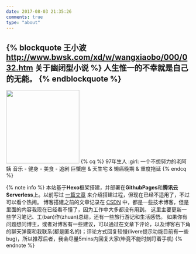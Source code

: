 ```yaml
---
date: 2017-08-03 21:35:26
comments: true
type: "about"
---
```


{% blockquote 王小波 http://www.bwsk.com/xd/w/wangxiaobo/000/032.htm 关于幽闭型小说 %}
人生惟一的不幸就是自己的无能。
{% endblockquote %}
---
<!-- <img src="https://i.loli.net/2021/07/03/6XYkWHefnZ85hql.jpg" width="200" height="200"> -->
<img src="https://i.loli.net/2021/08/03/93kctmnIgVCifEb.jpg" width="200" height="200">
{% cq %}
97年生人 :girl:
一个不想努力的老阿姨
音乐 - 健身 - 美食 - 追剧
巨蟹座 & 天生宅 & 懒癌晚期 & 重度拖延
{% endcq %}

{% note info %}
本站基于**Hexo**框架搭建，并部署在**GithubPages**和**腾讯云Serverless**上。以前写过 [一篇文章](http://jmyblog.top/Hexo-GithubPages-CodingPages%E6%90%AD%E5%BB%BA%E8%87%AA%E5%B7%B1%E7%9A%84%E4%B8%AA%E4%BA%BA%E5%8D%9A%E5%AE%A2/#more) 来介绍搭建过程，但现在已经不适用了，不过可以看个热闹。
博客搭建之前的文章记录在 [CSDN](https://blog.csdn.net/summy_j) 中，都是一些技术博客，但是里面的内容我现在已经看不懂了，因为工作中大多都没有用到。
这里主要更新一些学习笔记、工(ban)作(zhuan)总结，还有一些旅行游记和生活感悟。
如果你有问题想问博主，或者对博客有一些建议，可以通过在文章下评论，以及博客右下角的聊天弹窗和我联系(都是匿名的)；评论方式回复较慢(livere提示功能目前有一些bug)，所以推荐后者，我会尽量5mins内回复大家(毕竟不能时刻盯着手机)
{% endnote %}

